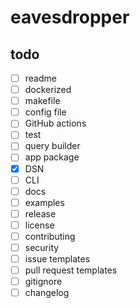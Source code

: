 # eavesdropper


## todo
* [ ] readme
* [ ] dockerized
* [ ] makefile
* [ ] config file
* [ ] GitHub actions
* [ ] test
* [ ] query builder
* [ ] app package
* [X] DSN
* [ ] CLI
* [ ] docs
* [ ] examples
* [ ] release
* [ ] license
* [ ] contributing
* [ ] security
* [ ] issue templates
* [ ] pull request templates
* [ ] gitignore
* [ ] changelog

